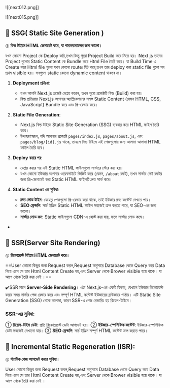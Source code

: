 ![[next012.png]]

![[next015.png]]

## 📰 SSG( Static Site Generation )

◎ **বিল্ড টাইমে HTML জেনারেট করে, যা পারফরম্যান্সের জন্য ভালো।**

যখন কোনো Project কে Deploy করি,তখন কিন্তু পুরো Project Build  করে নিতে হয়। Next js তাদের Project গুলোর Static Content কে Bundle করে Html File তৈরি করে। যা Build Time এ Create করে Html file গুলো যখন কোনো route৷ হিট করে,তখন তার deploy করা static file গুলো সব প্রথম visible হয়। সবগুলো static কোনো dynamic  content থাকবে না।

1. **Deployment প্রক্রিয়া**:
    - যখন আপনি Next.js প্রজেক্ট ডেপ্লয় করেন, তখন পুরো প্রজেক্টটি বিল্ড (Build) করা হয়।    
    - বিল্ড প্রক্রিয়ায় Next.js আপনার অ্যাপ্লিকেশনের সমস্ত Static Content (যেমন HTML, CSS, JavaScript) Bundle করে এবং প্রি-রেন্ডার করে।
        
2. **Static File Generation**:
    - Next.js বিল্ড টাইমে Static Site Generation (SSG) ব্যবহার করে HTML ফাইল তৈরি করে।   
    - উদাহরণস্বরূপ, যদি আপনার প্রজেক্টে `pages/index.js`, `pages/about.js`, এবং `pages/blog/[id].js` থাকে, তাহলে বিল্ড টাইমে এই পেজগুলোর জন্য আলাদা আলাদা HTML ফাইল তৈরি হবে।
        
3. **Deploy করার পর**:
    - ডেপ্লয় করার পর এই Static HTML ফাইলগুলো সার্ভারে স্টোর করা হয়।    
    - যখন কোনো ইউজার আপনার ওয়েবসাইটে ভিজিট করে (যেমন, `/about` রুটে), তখন সার্ভার সেই রুটের জন্য প্রি-জেনারেট করা Static HTML ফাইলটি দ্রুত সার্ভ করে।
        
4. **Static Content এর সুবিধা**:
    
    - **দ্রুত লোড টাইম**: যেহেতু পেজগুলো প্রি-রেন্ডার করা থাকে, তাই ইউজার দ্রুত কন্টেন্ট দেখতে পায়।   
    - **SEO ফ্রেন্ডলি**: সার্চ ইঞ্জিন Static HTML ফাইল সহজেই ক্রল করতে পারে, যা SEO-এর জন্য ভালো। 
    - **সার্ভার লোড কম**: Static ফাইলগুলো CDN-এ হোস্ট করা যায়, ফলে সার্ভার লোড কমে।
- 
## 📰 SSR(Server Site Rendering)

◎ **রিকোয়েস্ট টাইমে HTML জেনারেট করে।**

==User কোনো কিছুর জন্য Request করল,Request অনুসারে Database থেকে Query করে  Data নিয়ে এসে সে তার Html Content Create হয়,এবং Server থেকে Brower visible হয়ে থাকে। যা আগে থেকে তৈরি করা নেই ।==

✔️SSR মানে **Server-Side Rendering**। এটা Next.js-এর একটি ফিচার, যেখানে ইউজার রিকোয়েস্ট করার সময় সার্ভার পেজ রেন্ডার করে এবং সম্পূর্ণ HTML কন্টেন্ট ইউজারের ব্রাউজারে পাঠায়। এটি Static Site Generation (SSG) থেকে আলাদা, কারণ SSR-এ পেজ রেন্ডারিং হয় রিয়েল-টাইমে।

### **SSR-এর সুবিধা**:

 ①  **রিয়েল-টাইম ডেটা**: প্রতি রিকোয়েস্টে ডেটা আপডেট হয়।
 ②  **ইউজার-স্পেসিফিক কন্টেন্ট**: ইউজার-স্পেসিফিক ডেটা সহজেই দেখানো যায়।
 ③  **SEO ফ্রেন্ডলি**: সার্চ ইঞ্জিন সম্পূর্ণ HTML কন্টেন্ট ক্রল করতে পারে।

## 📰 Incremental Static Regeneration (ISR):

◎ **স্ট্যাটিক পেজ আপডেট করার সুবিধা।**

User কোনো কিছুর জন্য Request করল,Request অনুসারে Database থেকে Query করে  Data নিয়ে এসে সে তার Html Content Create হয়,এবং Server থেকে Brower visible হয়ে থাকে। যা আগে থেকে তৈরি করা নেই ।